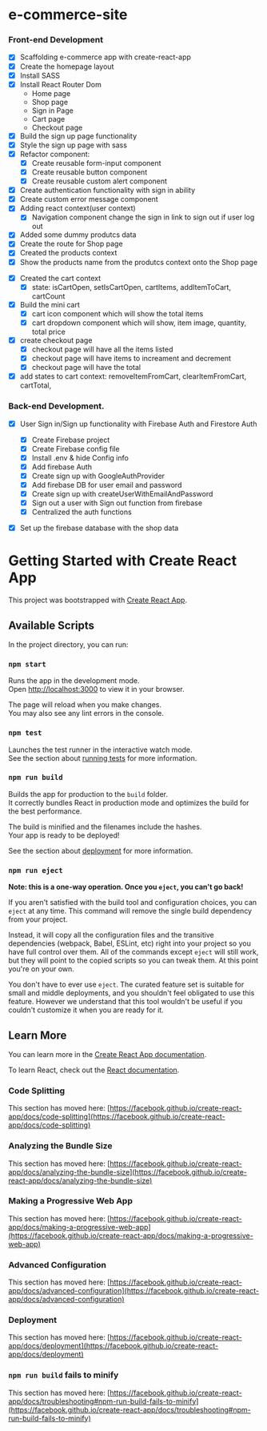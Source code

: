# e-commerce-site

<!-- TODO -->

### Front-end Development

- [x] Scaffolding e-commerce app with create-react-app
- [x] Create the homepage layout
- [x] Install SASS
- [x] Install React Router Dom
  - Home page
  - Shop page
  - Sign in Page
  - Cart page
  - Checkout page
- [x] Build the sign up page functionality
- [x] Style the sign up page with sass
- [x] Refactor component:
  - [x] Create reusable form-input component
  - [x] Create reusable button component
  - [x] Create reusable custom alert component
- [x] Create authentication functionality with sign in ability
- [x] Create custom error message component
- [x] Adding react context(user context)
  - [x] Navigation component change the sign in link to sign out if user log out
  <!-- Shop page -->
- [x] Added some dummy produtcs data
- [x] Create the route for Shop page
- [x] Created the products context
- [x] Show the products name from the produtcs context onto the Shop page
<!-- Cart -->
- [x] Created the cart context
  - [x] state: isCartOpen, setIsCartOpen, cartItems, addItemToCart, cartCount
- [x] Build the mini cart
  - [x] cart icon component which will show the total items
  - [x] cart dropdown component which will show, item image, quantity, total price
  <!-- checkout page -->
- [x] create checkout page
  - [x] checkout page will have all the items listed
  - [x] checkout page will have items to increament and decrement
  - [x] checkout page will have the total
- [x] add states to cart context: removeItemFromCart, clearItemFromCart, cartTotal,

### Back-end Development.

- [x] User Sign in/Sign up functionality with Firebase Auth and Firestore Auth

  - [x] Create Firebase project
  - [x] Create Firebase config file
  - [x] Install .env & hide Config info
  - [x] Add firebase Auth
  - [x] Create sign up with GoogleAuthProvider
  - [x] Add firebase DB for user email and password
  - [x] Create sign up with createUserWithEmailAndPassword
  - [x] Sign out a user with Sign out function from firebase
  - [x] Centralized the auth functions

- [x] Set up the firebase database with the shop data

<!-- CRA DEFAULT README -->

# Getting Started with Create React App

This project was bootstrapped with [Create React App](https://github.com/facebook/create-react-app).

## Available Scripts

In the project directory, you can run:

### `npm start`

Runs the app in the development mode.\
Open [http://localhost:3000](http://localhost:3000) to view it in your browser.

The page will reload when you make changes.\
You may also see any lint errors in the console.

### `npm test`

Launches the test runner in the interactive watch mode.\
See the section about [running tests](https://facebook.github.io/create-react-app/docs/running-tests) for more information.

### `npm run build`

Builds the app for production to the `build` folder.\
It correctly bundles React in production mode and optimizes the build for the best performance.

The build is minified and the filenames include the hashes.\
Your app is ready to be deployed!

See the section about [deployment](https://facebook.github.io/create-react-app/docs/deployment) for more information.

### `npm run eject`

**Note: this is a one-way operation. Once you `eject`, you can't go back!**

If you aren't satisfied with the build tool and configuration choices, you can `eject` at any time. This command will remove the single build dependency from your project.

Instead, it will copy all the configuration files and the transitive dependencies (webpack, Babel, ESLint, etc) right into your project so you have full control over them. All of the commands except `eject` will still work, but they will point to the copied scripts so you can tweak them. At this point you're on your own.

You don't have to ever use `eject`. The curated feature set is suitable for small and middle deployments, and you shouldn't feel obligated to use this feature. However we understand that this tool wouldn't be useful if you couldn't customize it when you are ready for it.

## Learn More

You can learn more in the [Create React App documentation](https://facebook.github.io/create-react-app/docs/getting-started).

To learn React, check out the [React documentation](https://reactjs.org/).

### Code Splitting

This section has moved here: [https://facebook.github.io/create-react-app/docs/code-splitting](https://facebook.github.io/create-react-app/docs/code-splitting)

### Analyzing the Bundle Size

This section has moved here: [https://facebook.github.io/create-react-app/docs/analyzing-the-bundle-size](https://facebook.github.io/create-react-app/docs/analyzing-the-bundle-size)

### Making a Progressive Web App

This section has moved here: [https://facebook.github.io/create-react-app/docs/making-a-progressive-web-app](https://facebook.github.io/create-react-app/docs/making-a-progressive-web-app)

### Advanced Configuration

This section has moved here: [https://facebook.github.io/create-react-app/docs/advanced-configuration](https://facebook.github.io/create-react-app/docs/advanced-configuration)

### Deployment

This section has moved here: [https://facebook.github.io/create-react-app/docs/deployment](https://facebook.github.io/create-react-app/docs/deployment)

### `npm run build` fails to minify

This section has moved here: [https://facebook.github.io/create-react-app/docs/troubleshooting#npm-run-build-fails-to-minify](https://facebook.github.io/create-react-app/docs/troubleshooting#npm-run-build-fails-to-minify)

